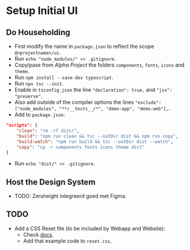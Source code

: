 # Setup Initial UI

## Do Householding

- First modify the name in `package.json` to reflect the scope `@<projectname>/ui`.
- Run `echo "node_modules/" >> .gitignore`.
- Copy/pase from *Alpha Project* the folders `components`, `fonts`, `icons` and `theme`.
- Run `npm install --save-dev typescript`.
- Run `npx tsc --init`.
- Enable in `tsconfig.json` the line `"declaration": true,` and `"jsx": "preserve"`.
- Also add outside of the compiler options the lines `"exclude": ["node_modules", "**/__tests__/*", "demo-app", "demo-web"],`.
- Add to `package.json`:
```json
"scripts": {
    "clean": "rm -rf dist/",
    "build": "npm run clean && tsc --outDir dist && npm run copy",
    "build:watch": "npm run build && tsc --outDir dist --watch",
    "copy": "cp -r components fonts icons theme dist"
}
```
- Run `echo "dist/" >> .gitignore`.

## Host the Design System

- TODO: Zeroheight integreerd goed met Figma.

## TODO

- Add a CSS Reset file (to be included by Webapp and Website):
    - Check [docs](https://meyerweb.com/eric/tools/css/reset/).
    - Add that example code to `reset.css`.
